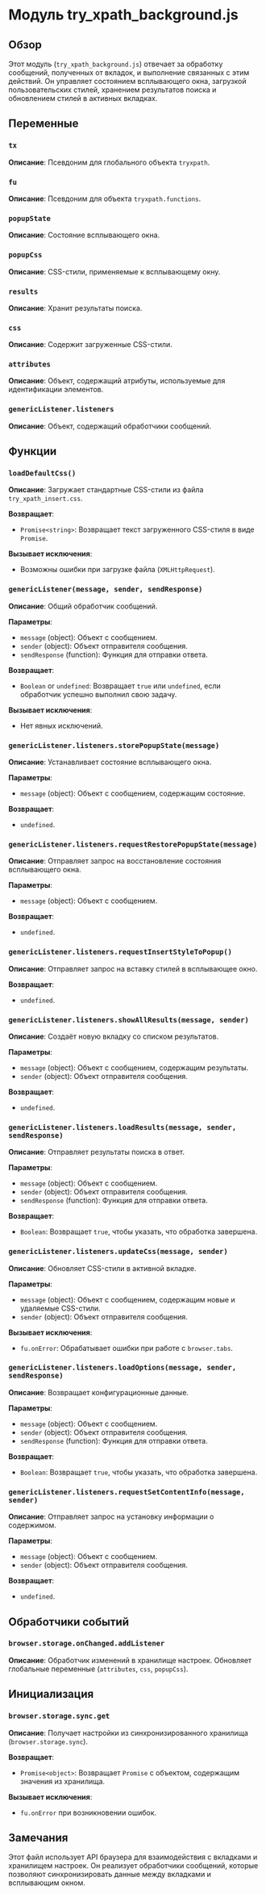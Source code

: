# Модуль try_xpath_background.js

## Обзор

Этот модуль (`try_xpath_background.js`) отвечает за обработку сообщений, полученных от вкладок, и выполнение связанных с этим действий. Он управляет состоянием всплывающего окна, загрузкой пользовательских стилей, хранением результатов поиска и обновлением стилей в активных вкладках.

## Переменные

### `tx`

**Описание**: Псевдоним для глобального объекта `tryxpath`.

### `fu`

**Описание**: Псевдоним для объекта `tryxpath.functions`.

### `popupState`

**Описание**: Состояние всплывающего окна.

### `popupCss`

**Описание**: CSS-стили, применяемые к всплывающему окну.

### `results`

**Описание**: Хранит результаты поиска.

### `css`

**Описание**: Содержит загруженные CSS-стили.

### `attributes`

**Описание**: Объект, содержащий атрибуты, используемые для идентификации элементов.

### `genericListener.listeners`

**Описание**: Объект, содержащий обработчики сообщений.


## Функции

### `loadDefaultCss()`

**Описание**: Загружает стандартные CSS-стили из файла `try_xpath_insert.css`.

**Возвращает**:
- `Promise<string>`: Возвращает текст загруженного CSS-стиля в виде `Promise`.

**Вызывает исключения**:
- Возможны ошибки при загрузке файла (`XMLHttpRequest`).

### `genericListener(message, sender, sendResponse)`

**Описание**: Общий обработчик сообщений.

**Параметры**:
- `message` (object): Объект с сообщением.
- `sender` (object): Объект отправителя сообщения.
- `sendResponse` (function): Функция для отправки ответа.

**Возвращает**:
- `Boolean` or `undefined`: Возвращает `true` или `undefined`, если обработчик успешно выполнил свою задачу.

**Вызывает исключения**:
- Нет явных исключений.



### `genericListener.listeners.storePopupState(message)`

**Описание**: Устанавливает состояние всплывающего окна.

**Параметры**:
- `message` (object): Объект с сообщением, содержащим состояние.

**Возвращает**:
- `undefined`.

### `genericListener.listeners.requestRestorePopupState(message)`

**Описание**: Отправляет запрос на восстановление состояния всплывающего окна.

**Параметры**:
- `message` (object): Объект с сообщением.

**Возвращает**:
- `undefined`.

### `genericListener.listeners.requestInsertStyleToPopup()`

**Описание**: Отправляет запрос на вставку стилей в всплывающее окно.

**Возвращает**:
- `undefined`.

### `genericListener.listeners.showAllResults(message, sender)`

**Описание**: Создаёт новую вкладку со списком результатов.

**Параметры**:
- `message` (object): Объект с сообщением, содержащим результаты.
- `sender` (object): Объект отправителя сообщения.

**Возвращает**:
- `undefined`.

### `genericListener.listeners.loadResults(message, sender, sendResponse)`

**Описание**: Отправляет результаты поиска в ответ.

**Параметры**:
- `message` (object): Объект с сообщением.
- `sender` (object): Объект отправителя сообщения.
- `sendResponse` (function): Функция для отправки ответа.

**Возвращает**:
- `Boolean`: Возвращает `true`, чтобы указать, что обработка завершена.

### `genericListener.listeners.updateCss(message, sender)`

**Описание**: Обновляет CSS-стили в активной вкладке.

**Параметры**:
- `message` (object): Объект с сообщением, содержащим новые и удаляемые CSS-стили.
- `sender` (object): Объект отправителя сообщения.


**Вызывает исключения**:
- `fu.onError`: Обрабатывает ошибки при работе с `browser.tabs`.


### `genericListener.listeners.loadOptions(message, sender, sendResponse)`

**Описание**: Возвращает конфигурационные данные.

**Параметры**:
- `message` (object): Объект с сообщением.
- `sender` (object): Объект отправителя сообщения.
- `sendResponse` (function): Функция для отправки ответа.

**Возвращает**:
- `Boolean`: Возвращает `true`, чтобы указать, что обработка завершена.


### `genericListener.listeners.requestSetContentInfo(message, sender)`

**Описание**: Отправляет запрос на установку информации о содержимом.

**Параметры**:
- `message` (object): Объект с сообщением.
- `sender` (object): Объект отправителя сообщения.

**Возвращает**:
- `undefined`.


## Обработчики событий

### `browser.storage.onChanged.addListener`

**Описание**: Обработчик изменений в хранилище настроек. Обновляет глобальные переменные (`attributes`, `css`, `popupCss`).


## Инициализация

### `browser.storage.sync.get`

**Описание**: Получает настройки из синхронизированного хранилища (`browser.storage.sync`).

**Возвращает**:
- `Promise<object>`: Возвращает `Promise` с объектом, содержащим значения из хранилища.

**Вызывает исключения**:
- `fu.onError` при возникновении ошибок.


## Замечания

Этот файл использует API браузера для взаимодействия с вкладками и хранилищем настроек. Он реализует обработчики сообщений, которые позволяют синхронизировать данные между вкладками и всплывающим окном.